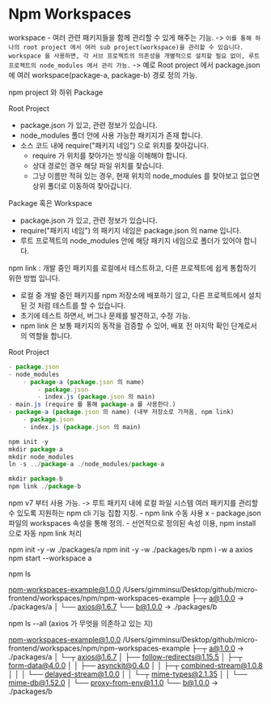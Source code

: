 # Npm Workspaces 

workspace - 여러 관련 패키지들을 함께 관리할 수 있게 해주는 기능. -> `이를 통해 하나의 root project 에서 여러 sub project(workspace)을 관리할 수 있습니다.`
`workspace 을 사용하면, 각 서브 프로젝트의 의존성을 개별적으로 설치할 필요 없이, 루트 프로젝트의 node_modules 에서 관리 가능.` -> 예로 Root project 에서 package.json 에 여러 workspace(package-a, package-b) 경로 정의 가능. 

npm project 와 하위 Package 

Root Project 

- package.json 가 있고, 관련 정보가 있습니다. 
- node_modules 폴더 안에 사용 가능한 패키지가 존재 합니다.
- 소스 코드 내에 require("패키지 네임") 으로 위치를 찾아갑니다. 
    - require 가 위치를 찾아가는 방식을 이해해야 합니다.
    - 상대 경로인 경우 해당 파일 위치를 찾습니다.
    - 그냥 이름만 적혀 있는 경우, 현재 위치의 node_modules 를 찾아보고 없으면 상위 폴더로 이동하여 찾아갑니다.


Package 혹은 Workspace 

- package.json 가 있고, 관련 정보가 있습니다. 
- require("패키지 네임") 의 패키지 네임은 package.json 의 name 입니다. 
- 루트 프로젝트의 node_modules 안에 해당 패키지 네임으로 폴더가 있어야 합니다. 


npm link : 개발 중인 패키지를 로컬에서 테스트하고, 다른 프로젝트에 쉽게 통합하기 위한 방법 입니다.
- 로컬 중 개발 중인 패키지를 npm 저장소에 배포하기 않고, 다른 프로젝트에서 설치된 것 처럼 테스트를 할 수 있습니다. 
- 초기에 테스트 하면서, 버그나 문제를 발견하고, 수정 가능. 
- npm link 은 보통 패키지의 동작을 검증할 수 있어, 배포 전 마지막 확인 단계로서의 역할을 합니다.

Root Project 

``` javascript
- package.json 
- node_modules 
    - package-a (package.json 의 name)
        - package.json 
        - index.js (package.json 의 main)
- main.js (require 를 통해 package-a 를 사용한다.)
- package-a (package.json 의 name) (내부 저장소로 가져옴, npm link)
    - package.json
    - index.js (package.json 의 main)
```

``` javascript 
npm init -y
mkdir package-a
mkdir node_modules
ln -s ../package-a ./node_modules/package-a

mkdir package-b
npm link ./package-b
```


npm v7 부터 사용 가능.
-> 루트 패키지 내에 로컬 파일 시스템 여러 패키지를 관리할 수 있도록 지원하는 npm cli 기능 집합 지칭. 
    - npm link 수동 사용 x 
    - package.json 파일의 workspaces 속성을 통해 정의.
    - 선언적으로 정의된 속성 이용, npm install 으로 자동 npm link 처리 

npm init -y -w ./packages/a
npm init -y -w ./packages/b
npm i -w a axios
npm start --workspace a

npm ls

npm-workspaces-example@1.0.0 /Users/gimminsu/Desktop/github/micro-frontend/workspaces/npm/npm-workspaces-example
├─┬ a@1.0.0 -> ./packages/a
│ └── axios@1.6.7
└── b@1.0.0 -> ./packages/b

npm ls --all  (axios 가 무엇을 의존하고 있는 지)

npm-workspaces-example@1.0.0 /Users/gimminsu/Desktop/github/micro-frontend/workspaces/npm/npm-workspaces-example
├─┬ a@1.0.0 -> ./packages/a
│ └─┬ axios@1.6.7
│   ├── follow-redirects@1.15.5
│   ├─┬ form-data@4.0.0
│   │ ├── asynckit@0.4.0
│   │ ├─┬ combined-stream@1.0.8
│   │ │ └── delayed-stream@1.0.0
│   │ └─┬ mime-types@2.1.35
│   │   └── mime-db@1.52.0
│   └── proxy-from-env@1.1.0
└── b@1.0.0 -> ./packages/b
